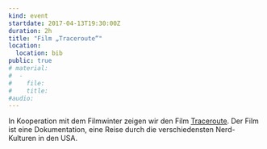 ```yaml
---
kind: event
startdate: 2017-04-13T19:30:00Z
duration: 2h
title: "Film „Traceroute“"
location:
  location: bib
public: true
# material:
#  -
#    file:
#    title:
#audio:
---
```

In Kooperation mit dem Filmwinter zeigen wir den Film [Traceroute](http://www.monochrom.at/traceroute/).
Der Film ist eine Dokumentation, eine Reise durch die verschiedensten Nerd-Kulturen in den USA.
